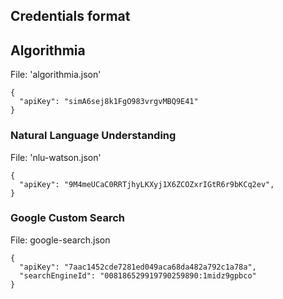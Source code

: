 ## Credentials format

## Algorithmia

File: 'algorithmia.json'

```
{
  "apiKey": "simA6sej8k1FgO983vrgvMBQ9E41"
}
```

### Natural Language Understanding

File: 'nlu-watson.json'

```
{
  "apiKey": "9M4meUCaC0RRTjhyLKXyj1X6ZCOZxrIGtR6r9bKCq2ev",
}
```

### Google Custom Search

File: google-search.json

```
{
  "apiKey": "7aac1452cde7281ed049aca68da482a792c1a78a",
  "searchEngineId": "008186529919790259890:1midz9gpbco"
}
```

